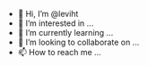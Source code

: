 - 👋 Hi, I’m @leviht
- 👀 I’m interested in ...
- 🌱 I’m currently learning ...
- 💞️ I’m looking to collaborate on ...
- 📫 How to reach me ...

<!---
leviht/leviht is a ✨ special ✨ repository because its `README.md` (this file) appears on your GitHub profile.
You can click the Preview link to take a look at your changes.
--->
